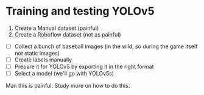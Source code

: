 # Training and testing YOLOv5

1. Create a Manual dataset (painful)
2. Create a Roboflow dataset (not as painful)

- [ ] Collect a bunch of baseball images (in the wild, so during the game itself not static images)
- [ ] Create labels manually
- [ ] Prepare it for YOLOv5 by exporting it in the right format
- [ ] Select a model (we'll go with YOLOv5s)

Man this is painful. Study more on how to do this.